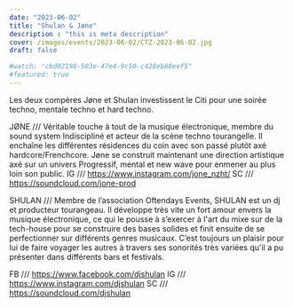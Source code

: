 ```yaml
---
date: "2023-06-02"
title: "Shulan & Jøne"
description : "this is meta description"
cover: /images/events/2023-06-02/CTZ-2023-06-02.jpg
draft: false

#watch: "cbd02198-503e-47e4-9c50-c428eb80eef5"
#featured: true
---
```


Les deux compères Jøne et Shulan investissent le Citi pour une soirée techno, mentale techno et hard techno.

JØNE ///
Véritable touche à tout de la musique électronique, membre du sound system Indiscipliné et acteur de la scène techno tourangelle. Il enchaîne les différentes résidences du coin avec son passé plutôt axé hardcore/Frenchcore. Jøne se construit maintenant une direction artistique axé sur un univers Progressif, mental et new wave pour enmener au plus loin son public.
IG /// https://www.instagram.com/jone_nzht/
SC /// https://soundcloud.com/jone-prod

SHULAN ///
Membre de l’association Oftendays Events, SHULAN est un dj et producteur tourangeau.
Il développe très vite un fort amour envers la musique électronique, ce qui le pousse à s’exercer à l'art du mixe sur de la tech-house pour se construire des bases solides et finit ensuite de se perfectionner sur différents genres musicaux.
C’est toujours un plaisir pour lui de faire voyager les autres à travers ses sonorités très variées qu'il a pu présenter dans différents bars et festivals.

FB /// https://www.facebook.com/djshulan
IG /// https://www.instagram.com/djshulan
SC /// https://soundcloud.com/djshulan
